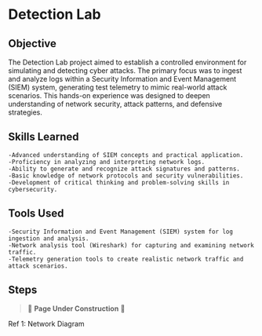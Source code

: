 # Detection Lab

## Objective

The Detection Lab project aimed to establish a controlled environment for simulating and detecting cyber attacks. The primary focus was to ingest and analyze logs within a Security Information and Event Management (SIEM) system, generating test telemetry to mimic real-world attack scenarios. This hands-on experience was designed to deepen understanding of network security, attack patterns, and defensive strategies.
## Skills Learned
    -Advanced understanding of SIEM concepts and practical application.
    -Proficiency in analyzing and interpreting network logs.
    -Ability to generate and recognize attack signatures and patterns.
    -Basic knowledge of network protocols and security vulnerabilities.
    -Development of critical thinking and problem-solving skills in cybersecurity.

## Tools Used
    -Security Information and Event Management (SIEM) system for log ingestion and analysis.
    -Network analysis tool (Wireshark) for capturing and examining network traffic.
    -Telemetry generation tools to create realistic network traffic and attack scenarios.

## Steps
> 🚧 **Page Under Construction** 🚧

Ref 1: Network Diagram
